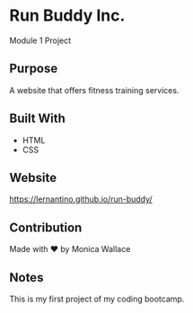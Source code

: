 # Run Buddy Inc.
Module 1 Project

## Purpose
A website that offers fitness training services.

## Built With 
* HTML
* CSS

## Website
https://lernantino.github.io/run-buddy/

## Contribution
Made with ❤️ by Monica Wallace

## Notes
This is my first project of my coding bootcamp. 
